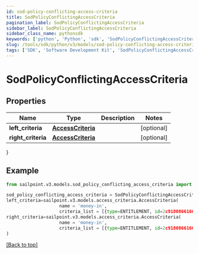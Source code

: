 ```yaml
---
id: sod-policy-conflicting-access-criteria
title: SodPolicyConflictingAccessCriteria
pagination_label: SodPolicyConflictingAccessCriteria
sidebar_label: SodPolicyConflictingAccessCriteria
sidebar_class_name: pythonsdk
keywords: ['python', 'Python', 'sdk', 'SodPolicyConflictingAccessCriteria', 'SodPolicyConflictingAccessCriteria'] 
slug: /tools/sdk/python/v3/models/sod-policy-conflicting-access-criteria
tags: ['SDK', 'Software Development Kit', 'SodPolicyConflictingAccessCriteria', 'SodPolicyConflictingAccessCriteria']
---
```


# SodPolicyConflictingAccessCriteria


## Properties

Name | Type | Description | Notes
------------ | ------------- | ------------- | -------------
**left_criteria** | [**AccessCriteria**](access-criteria) |  | [optional] 
**right_criteria** | [**AccessCriteria**](access-criteria) |  | [optional] 
}

## Example

```python
from sailpoint.v3.models.sod_policy_conflicting_access_criteria import SodPolicyConflictingAccessCriteria

sod_policy_conflicting_access_criteria = SodPolicyConflictingAccessCriteria(
left_criteria=sailpoint.v3.models.access_criteria.AccessCriteria(
                    name = 'money-in', 
                    criteria_list = [{type=ENTITLEMENT, id=2c9180866166b5b0016167c32ef31a66, name=Administrator}, {type=ENTITLEMENT, id=2c9180866166b5b0016167c32ef31a67, name=Administrator}], ),
right_criteria=sailpoint.v3.models.access_criteria.AccessCriteria(
                    name = 'money-in', 
                    criteria_list = [{type=ENTITLEMENT, id=2c9180866166b5b0016167c32ef31a66, name=Administrator}, {type=ENTITLEMENT, id=2c9180866166b5b0016167c32ef31a67, name=Administrator}], )
)

```
[[Back to top]](#) 

